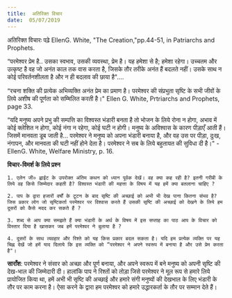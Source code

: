 ```yaml
---
title:  अतिरिक्त विचार
date:  05/07/2019
---
```


अतिरिक्त विचारः पढ़े EllenG. White, "The Creation,"pp.44-51, in Patriarchs and Prophets.

“परमेश्वर प्रेम है.. उसका स्वभाव, उसकी व्यवस्था, प्रेम है। यह हमेशा से है; हमेशा रहेगा। उच्चतम और उत्कृष्ट है वह जो अनंत काल तक वास करता है, जिसके तौर तरीके अनंत हैं बदलते नहीं। उसके साथ न कोई परिवर्तनशीलता है और न ही बदलाव की छाया है"....

“रचना शक्ति की प्रत्येक अभिव्यक्ति अनंत प्रेम का प्रमाण है। परमेश्वर की संप्रभुता सृष्टि के सभी जीवों के लिये अशीष की पूर्णता को सम्मिलित करती है।" Ellen G. White, Prtriarchs and Prophets, page 33.

“यदि मनुष्य अपने प्रभु की सम्पत्ति का विश्वस्त भंडारी बनता है तो भोजन के लिये रोना न होगा, अभाव में कोई क्लेशित न होगा, कोई नंगा न रहेगा, कोई घटी न होगी। मनुष्य के अविश्वास के कारण पीड़ाएँ आती हैं। जिसमें मानवता डूब जाती है... परमेश्वर ने मनुष्य को अपना भंडारी बनाया है, और वह उस पर पीड़ा, दुःख, नंगापन, और मानवता की घटी नहीं होने देता है। परमेश्वर ने सब के लिये बहुतायत की सुविधा दी है।" - EllenG. White, Welfare Ministry, p. 16.

**विचार-विमर्श के लिये प्रश्न**

`1. एलेन जी० ह्वाईट के उपरोक्त अंतिम कथन को ध्यान पूर्वक देखें। वह क्या कह रही है? इतनी गरीबी के लिये वह किसे जिम्मेदार कहती है? विश्वस्त भंडारी की महत्ता के विषय में यह हमें क्या बतलाना चाहिए ?`

`2. पाप के द्वारा हजारों वर्षों के टूटन के बाद सृष्टि की अच्छाई को अभी भी देख पाना कितना संभव है? जिस प्रकार लोग जो सृष्टिकर्ता परमेश्वर पर विश्वास करते हैं उसकी सृष्टि की अच्छाई को देखने के लिये हम दूसरों को कैसे मदद कर सकते हैं ?`

`3. शब्द से आप क्या समझते हैं क्या भंडारी के अर्थ के विषय में इस सप्ताह का पाठ आप के विचार को विस्तार दिया है खासकर जब हमें परमेश्वर ने बुलाया है ?`

`4. दूसरों के साथ व्यवहार और रिश्ते को यह किस प्रकार बदल सकता है। यदि हम प्रत्येक व्यक्ति पर यह चिह्न देखें जो हमें याद दिलाये कि इस व्यक्ति को “परमेश्वर ने अपने स्वरूप में बनाया है और उसे प्रेम करता है"।`

**साराँश**: परमेश्वर ने संसार को अच्छा और पूर्ण बनाया, और अपने स्वरूप में बने मनुष्य को अपनी सृष्टि की देख-भाल की जिम्मेदारी दी। हालांकि पाप ने रिश्तों को तोड़ा जिसे परमेश्वर ने मूल रूप से हमारे लिये प्रायोजित किया था, हमें अभी भी सृष्टि की अच्छाई और हमारे संगी मनुष्यों की देखभाल के लिए भंडारी के तौर पर काम करना है। ऐसा करने के द्वारा हम परमेश्वर को हमारे उद्धारकर्ता के तौर पर सम्मान देते हैं।